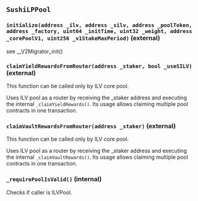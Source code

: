 ## `SushiLPPool`






### `initialize(address _ilv, address _silv, address _poolToken, address _factory, uint64 _initTime, uint32 _weight, address _corePoolV1, uint256 _v1StakeMaxPeriod)` (external)



see __V2Migrator_init()

### `claimYieldRewardsFromRouter(address _staker, bool _useSILV)` (external)

This function can be called only by ILV core pool.



Uses ILV pool as a router by receiving the _staker address and executing
     the internal `_claimYieldRewards()`.
Its usage allows claiming multiple pool contracts in one transaction.



### `claimVaultRewardsFromRouter(address _staker)` (external)

This function can be called only by ILV core pool.



Uses ILV pool as a router by receiving the _staker address and executing
     the internal `_claimVaultRewards()`.
Its usage allows claiming multiple pool contracts in one transaction.



### `_requirePoolIsValid()` (internal)



Checks if caller is ILVPool.





